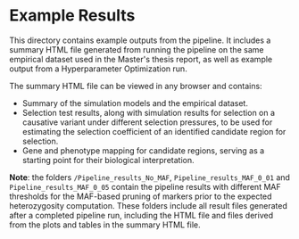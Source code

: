 # Example Results
This directory contains example outputs from the pipeline. It includes a summary HTML file generated from running the pipeline on the same empirical dataset used in the Master's thesis report, as well as example output from a Hyperparameter Optimization run.

The summary HTML file can be viewed in any browser and contains:
- Summary of the simulation models and the empirical dataset.
- Selection test results, along with simulation results for selection on a causative variant under different selection pressures, to be used for estimating the selection coefficient of an identified candidate region for selection.
- Gene and phenotype mapping for candidate regions, serving as a starting point for their biological interpretation.


**Note**: the folders `/Pipeline_results_No_MAF`, `Pipeline_results_MAF_0_01` and `Pipeline_results_MAF_0_05` contain the pipeline results with different MAF thresholds for the MAF-based pruning of markers prior to the expected heterozygosity computation. These folders include all result files generated after a completed pipeline run, including the HTML file and files derived from the plots and tables in the summary HTML file.